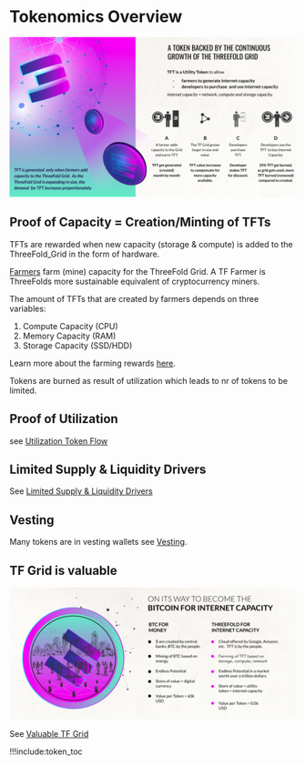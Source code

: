 # Tokenomics Overview

<!-- ![](img/inclusive_.png) -->
<!-- ![](img/circular_tft_.png) -->

![](img/tokenomincs3_.jpg)

## Proof of Capacity = Creation/Minting of TFTs

TFTs are rewarded when new capacity (storage & compute) is added to the ThreeFold_Grid in the form of hardware. 

[Farmers](farming_intro) farm (mine) capacity for the ThreeFold Grid. A TF Farmer is ThreeFolds more sustainable equivalent of cryptocurrency miners.

The amount of TFTs that are created by farmers depends on three variables:

1. Compute Capacity (CPU)
2. Memory Capacity (RAM)
3. Storage Capacity (SSD/HDD)

Learn more about the farming rewards [here](farming_reward).

Tokens are burned as result of utilization which leads to nr of tokens to be limited.

## Proof of Utilization

see [Utilization Token Flow](proof_of_utilization)

## Limited Supply & Liquidity Drivers

See [Limited Supply & Liquidity Drivers](tft_limited_supply)

## Vesting

Many tokens are in vesting wallets see [Vesting](vesting_overview).

## TF Grid is valuable

![](img/tft_like_btc_.jpg)

See [Valuable TF Grid](grid_valuation)

!!!include:token_toc